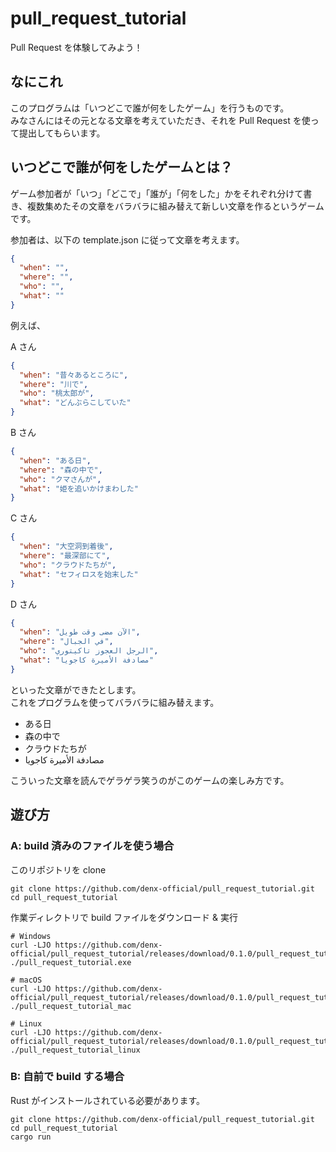 # pull_request_tutorial

Pull Request を体験してみよう！

## なにこれ

このプログラムは「いつどこで誰が何をしたゲーム」を行うものです。  
みなさんにはその元となる文章を考えていただき、それを Pull Request を使って提出してもらいます。

## いつどこで誰が何をしたゲームとは？

ゲーム参加者が「いつ」「どこで」「誰が」「何をした」かをそれぞれ分けて書き、複数集めたその文章をバラバラに組み替えて新しい文章を作るというゲームです。

参加者は、以下の template.json に従って文章を考えます。

```json
{
  "when": "",
  "where": "",
  "who": "",
  "what": ""
}
```

例えば、

A さん

```json
{
  "when": "昔々あるところに",
  "where": "川で",
  "who": "桃太郎が",
  "what": "どんぶらこしていた"
}
```

B さん

```json
{
  "when": "ある日",
  "where": "森の中で",
  "who": "クマさんが",
  "what": "姫を追いかけまわした"
}
```

C さん

```json
{
  "when": "大空洞到着後",
  "where": "最深部にて",
  "who": "クラウドたちが",
  "what": "セフィロスを始末した"
}
```

D さん

```json
{
  "when": "الآن مضى وقت طويل",
  "where": "في الجبال",
  "who": "الرجل العجوز تاكيتوري",
  "what": "مصادفة الأميرة كاجويا"
}
```

といった文章ができたとします。  
これをプログラムを使ってバラバラに組み替えます。

- ある日
- 森の中で
- クラウドたちが
- مصادفة الأميرة كاجويا

こういった文章を読んでゲラゲラ笑うのがこのゲームの楽しみ方です。

## 遊び方

### A: build 済みのファイルを使う場合

このリポジトリを clone

```
git clone https://github.com/denx-official/pull_request_tutorial.git
cd pull_request_tutorial
```

作業ディレクトリで build ファイルをダウンロード & 実行

```
# Windows
curl -LJO https://github.com/denx-official/pull_request_tutorial/releases/download/0.1.0/pull_request_tutorial.exe
./pull_request_tutorial.exe

# macOS
curl -LJO https://github.com/denx-official/pull_request_tutorial/releases/download/0.1.0/pull_request_tutorial_mac
./pull_request_tutorial_mac

# Linux
curl -LJO https://github.com/denx-official/pull_request_tutorial/releases/download/0.1.0/pull_request_tutorial_linux
./pull_request_tutorial_linux
```

### B: 自前で build する場合

Rust がインストールされている必要があります。

```
git clone https://github.com/denx-official/pull_request_tutorial.git
cd pull_request_tutorial
cargo run
```
